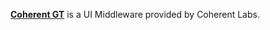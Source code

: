 [**Coherent GT**](https://coherent-labs.com/Documentation/cpp-gt/) is a UI Middleware provided by Coherent Labs.
